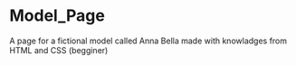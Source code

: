 # Model_Page
A page for a fictional model called Anna Bella made with knowladges from HTML and CSS (begginer) 
